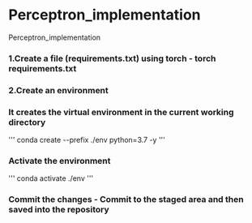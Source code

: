 # Perceptron_implementation
Perceptron_implementation

### 1.Create a file (requirements.txt) using torch - torch requirements.txt

### 2.Create an environment 
### It creates the virtual environment in the current working directory
'''
conda create --prefix ./env python=3.7 -y
'''
### Activate the environment
'''
conda activate ./env 
'''
### Commit the changes - Commit to the staged area and then saved into the repository
###